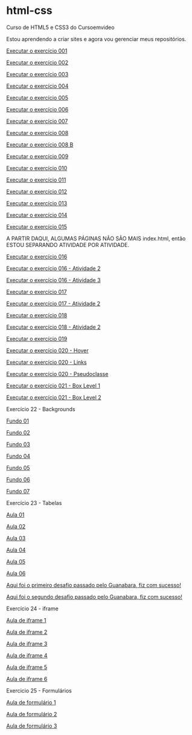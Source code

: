# html-css
 Curso de HTML5 e CSS3 do Cursoemvideo

 Estou aprendendo a criar sites e agora vou gerenciar meus repositórios.

<a href="https://fernandofertz.github.io/html-css/exercicios/ex001/index.html">Executar o exercício 001 </a>

<a href="https://fernandofertz.github.io/html-css/exercicios/ex002/index.html">Executar o exercício 002 </a>

<a href="https://fernandofertz.github.io/html-css/exercicios/ex003/index.html">Executar o exercício 003 </a>

<a href="https://fernandofertz.github.io/html-css/exercicios/ex004/index.html">Executar o exercício 004 </a>

<a href="https://fernandofertz.github.io/html-css/exercicios/ex005/index.html">Executar o exercício 005 </a>

<a href="https://fernandofertz.github.io/html-css/exercicios/ex006/index.html">Executar o exercício 006 </a>

<a href="https://fernandofertz.github.io/html-css/exercicios/ex007/index.html">Executar o exercício 007 </a>

<a href="https://fernandofertz.github.io/html-css/exercicios/ex008/index.html">Executar o exercício 008 </a>

<a href="https://fernandofertz.github.io/html-css/exercicios/ex008b/index.html">Executar o exercício 008 B </a>

<a href="https://fernandofertz.github.io/html-css/exercicios/ex009/index.html">Executar o exercício 009 </a>

<a href="https://fernandofertz.github.io/html-css/exercicios/ex010/index.html">Executar o exercício 010 </a>

<a href="https://fernandofertz.github.io/html-css/exercicios/ex011/index.html">Executar o exercício 011 </a>

<a href="https://fernandofertz.github.io/html-css/exercicios/ex012/index.html">Executar o exercício 012 </a>

<a href="https://fernandofertz.github.io/html-css/exercicios/ex013/index.html">Executar o exercício 013 </a>

<a href="https://fernandofertz.github.io/html-css/exercicios/ex014/index.html">Executar o exercício 014  </a>

<a href="https://fernandofertz.github.io/html-css/exercicios/ex015/index.html">Executar o exercício 015 </a>

A PARTIR DAQUI, ALGUMAS PÁGINAS NÃO SÃO MAIS index.html, então ESTOU SEPARANDO ATIVIDADE POR ATIVIDADE.

<a href="https://fernandofertz.github.io/html-css/exercicios/ex016/cor01.html">Executar o exercício 016</a>

<a href="https://fernandofertz.github.io/html-css/exercicios/ex016/cor02.html">Executar o exercício 016 - Atividade 2</a>

<a href="https://fernandofertz.github.io/html-css/exercicios/ex016/cor03.html">Executar o exercício 016 - Atividade 3</a>

<a href="https://fernandofertz.github.io/html-css/exercicios/ex017/fonte01.html">Executar o exercício 017 </a>

<a href="https://fernandofertz.github.io/html-css/exercicios/ex017/fonte02.html">Executar o exercício 017 - Atividade 2 </a>

<a href="https://fernandofertz.github.io/html-css/exercicios/ex018/fonte01.html">Executar o exercício 018 </a>

<a href="https://fernandofertz.github.io/html-css/exercicios/ex018/fonte01.html">Executar o exercício 018 - Atividade 2 </a>

<a href="https://fernandofertz.github.io/html-css/exercicios/ex019/seletor1.html">Executar o exercício 019 </a>

<a href="https://fernandofertz.github.io/html-css/exercicios/ex020/hover.html">Executar o exercício 020 - Hover </a>

<a href="https://fernandofertz.github.io/html-css/exercicios/ex020/links.html">Executar o exercício 020 - Links</a>

<a href="https://fernandofertz.github.io/html-css/exercicios/ex020/pseudoclasse.html">Executar o exercício 020 - Pseudoclasse</a>

<a href="https://fernandofertz.github.io/html-css/exercicios/ex021/caixa01.html">Executar o exercício 021 - Box Level 1 </a>

<a href="https://fernandofertz.github.io/html-css/exercicios/ex021/caixa02.html">Executar o exercício 021 - Box Level 2 </a>

Exercício 22 - Backgrounds
<p><a href="https://fernandofertz.github.io/html-css/exercicios/ex022/fundo001.html">Fundo 01 </a></p>
<p><a href="https://fernandofertz.github.io/html-css/exercicios/ex022/fundo002.html">Fundo 02 </a></p>
<p><a href="https://fernandofertz.github.io/html-css/exercicios/ex022/fundo003.html">Fundo 03 </a></p>
<p><a href="https://fernandofertz.github.io/html-css/exercicios/ex022/fundo004.html">Fundo 04 </a></p>
<p><a href="https://fernandofertz.github.io/html-css/exercicios/ex022/fundo005.html">Fundo 05 </a></p>
<p><a href="https://fernandofertz.github.io/html-css/exercicios/ex022/fundo006.html">Fundo 06 </a></p>
<p><a href="https://fernandofertz.github.io/html-css/exercicios/ex022/fundo007.html">Fundo 07 </a></p>

Exercício 23 - Tabelas

<p><a href="https://fernandofertz.github.io/html-css/exercicios/ex023/tabela001.html">Aula 01</a></p>
<p><a href="https://fernandofertz.github.io/html-css/exercicios/ex023/tabela002.html">Aula 02</a></p>
<p><a href="https://fernandofertz.github.io/html-css/exercicios/ex023/tabela003.html">Aula 03</a></p>
<p><a href="https://fernandofertz.github.io/html-css/exercicios/ex023/tabela004.html">Aula 04</a></p>
<p><a href="https://fernandofertz.github.io/html-css/exercicios/ex023/tabela005.html">Aula 05</a></p>
<p><a href="https://fernandofertz.github.io/html-css/exercicios/ex023/tabela006.html">Aula 06</a></p>
<p><a href="https://fernandofertz.github.io/html-css/exercicios/ex023/desafiotabela01.html">Aqui foi o primeiro desafio passado pelo Guanabara, fiz com sucesso!</a></p>
<p><a href="https://fernandofertz.github.io/html-css/exercicios/ex023/desafiotabela02.html">Aqui foi o segundo desafio passado pelo Guanabara, fiz com sucesso!</a></p>

Exercício 24 - iframe

<p><a href="https://fernandofertz.github.io/html-css/exercicios/ex024/iframe001.html">Aula de iframe 1</a></p>
<p><a href="https://fernandofertz.github.io/html-css/exercicios/ex024/iframe002.html">Aula de iframe 2</a></p>
<p><a href="https://fernandofertz.github.io/html-css/exercicios/ex024/iframe003.html">Aula de iframe 3</a></p>
<p><a href="https://fernandofertz.github.io/html-css/exercicios/ex024/iframe004.html">Aula de iframe 4</a></p>
<p><a href="https://fernandofertz.github.io/html-css/exercicios/ex024/iframe005.html">Aula de iframe 5</a></p>
<p><a href="https://fernandofertz.github.io/html-css/exercicios/ex024/iframe006.html">Aula de iframe 6</a></p>

Exercicio 25 - Formulários

<p><a href="https://fernandofertz.github.io/html-css/exercicios/ex025/form001.html">Aula de formulário 1 </a></p>
<p><a href="https://fernandofertz.github.io/html-css/exercicios/ex025/form002.html">Aula de formulário 2 </a></p>
<p><a href="https://fernandofertz.github.io/html-css/exercicios/ex025/form003.html">Aula de formulário 3 </a></p>